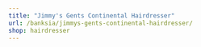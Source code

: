 ```yaml
---
title: "Jimmy's Gents Continental Hairdresser"
url: /banksia/jimmys-gents-continental-hairdresser/
shop: hairdresser
---
```

